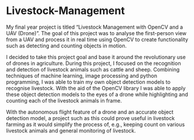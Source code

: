 # Livestock-Management
My final year project is titled “Livestock Management with OpenCV and a UAV (Drone)”. The goal
of this project was to analyse the first-person view from a UAV and process it in real time using
OpenCV to create functionality such as detecting and counting objects in motion.

I decided to take this project goal and base it around the revolutionary use of drones in agriculture.
During this project, I focused on the recognition and detection of livestock animals such as cattle
and sheep. Combining techniques of machine learning, image processing and python
programming, I was able to train my own object detection models to recognise livestock. With
the aid of the OpenCV library I was able to apply these object detection models to the eyes of a
drone while highlighting and counting each of the livestock animals in frame.

With the autonomous flight feature of a drone and an accurate object detection model, a project
such as this could prove useful in livestock farming as it would simplify the process of, e.g., keeping
count on various livestock animals and general monitoring of livestock.
